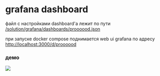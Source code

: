 # grafana dashboard

файл с настройками dashboard'а лежит по пути [/solution/grafana/dashboards/proooood.json](../../grafana/dashboards/proooood.json)

при запуске docker compose поднимается web ui grafana по адресу [http://localhost:3000/d/proooood](http://localhost:3000/d/proooood)

### демо

![](../media/grafana.png)

